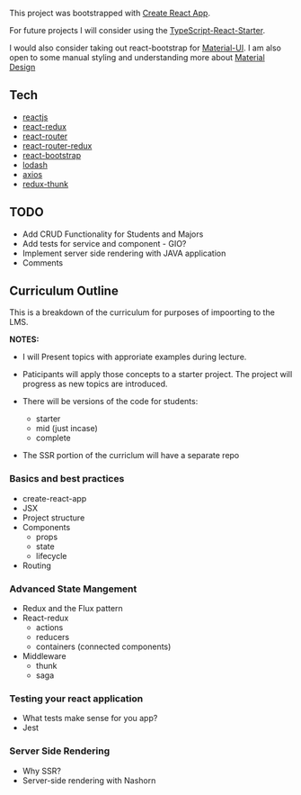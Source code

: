 This project was bootstrapped with [Create React App](https://github.com/facebookincubator/create-react-app).

For future projects I will consider using the [TypeScript-React-Starter](https://github.com/Microsoft/TypeScript-React-Starter). 

I would also consider taking out react-bootstrap for [Material-UI](https://material-ui-next.com/). I am also open to some manual styling and understanding more about [Material Design](https://material.io/)

## Tech
* [reactjs](https://reactjs.org/)
* [react-redux](https://redux.js.org/docs/basics/UsageWithReact.html)
* [react-router](https://github.com/ReactTraining/react-router)
* [react-router-redux](https://github.com/reactjs/react-router-redux)
* [react-bootstrap](https://react-bootstrap.github.io/)
* [lodash](https://lodash.com/)
* [axios](https://github.com/axios/axios)
* [redux-thunk](https://github.com/gaearon/redux-thunk)

## TODO
* Add CRUD Functionality for Students and Majors
* Add tests for service and component - GIO?
* Implement server side rendering with JAVA application
* Comments

## Curriculum Outline
This is a breakdown of the curriculum for purposes of impoorting to the LMS. 

**NOTES:** 
* I will Present topics with approriate examples during lecture. 
* Paticipants will apply those concepts to a starter project. The project will progress as new topics are introduced.
* There will be versions of the code for students: 
    * starter 
    * mid (just incase)
    * complete

* The SSR portion of the curriclum will have a separate repo


### Basics and best practices
* create-react-app
* JSX
* Project structure
* Components
    * props
    * state
    * lifecycle
* Routing
### Advanced State Mangement
* Redux and the Flux pattern
* React-redux
    * actions
    * reducers
    * containers (connected components)
* Middleware
    * thunk
    * saga
### Testing your react application
* What tests make sense for you app?
* Jest
### Server Side Rendering
* Why SSR?
* Server-side rendering with Nashorn
